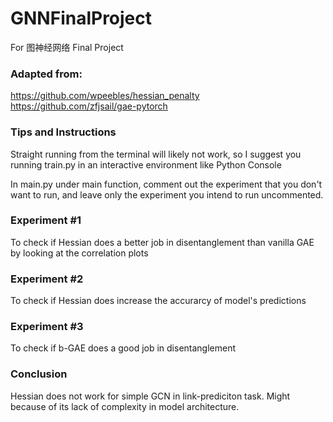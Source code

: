 # GNNFinalProject
For 图神经网络 Final Project

### Adapted from: 
https://github.com/wpeebles/hessian_penalty  
https://github.com/zfjsail/gae-pytorch

### Tips and Instructions
Straight running from the terminal will likely not work, so I suggest you running train.py in an interactive environment like Python Console

In main.py under main function, comment out the experiment that you don't want to run, and leave only the experiment you intend to run uncommented.

### Experiment #1
To check if Hessian does a better job in disentanglement than vanilla GAE by looking at the correlation plots

### Experiment #2
To check if Hessian does increase the accurarcy of model's predictions

### Experiment #3
To check if b-GAE does a good job in disentanglement

### Conclusion
Hessian does not work for simple GCN in link-prediciton task. Might because of its lack of complexity in model architecture.
